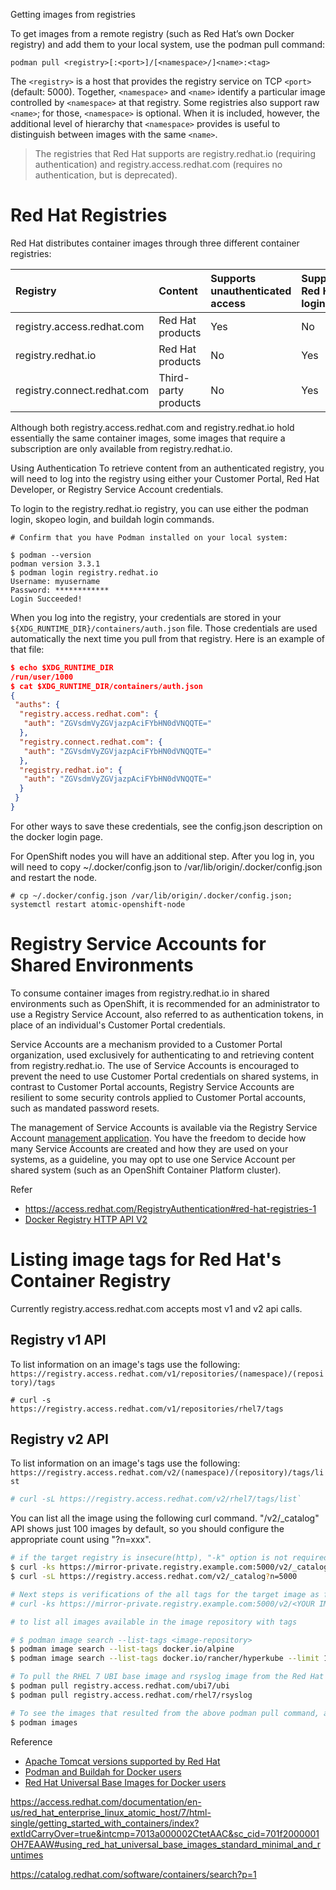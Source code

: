Getting images from registries

To get images from a remote registry (such as Red Hat’s own Docker registry) and add them to your local system, use the podman pull command:

`podman pull <registry>[:<port>]/[<namespace>/]<name>:<tag>`

The `<registry>` is a host that provides the registry service on TCP `<port>` (default: 5000). Together, `<namespace>` and `<name>` identify a particular image controlled by `<namespace>` at that registry. Some registries also support raw `<name>`; for those, `<namespace>` is optional. When it is included, however, the additional level of hierarchy that `<namespace>` provides is useful to distinguish between images with the same `<name>`.

> The registries that Red Hat supports are registry.redhat.io (requiring authentication) and registry.access.redhat.com (requires no authentication, but is deprecated).

# Red Hat Registries

Red Hat distributes container images through three different container registries:

| Registry                    | Content              | Supports unauthenticated access | Supports Red Hat login | Supports registry tokens |
| :-------------------------- | :------------------- | :------------------------------ | :--------------------- | :----------------------- |
| registry.access.redhat.com  | Red Hat products     | Yes                             | No                     | No                       |
| registry.redhat.io          | Red Hat products     | No                              | Yes                    | Yes                      |
| registry.connect.redhat.com | Third-party products | No                              | Yes                    | Yes                      |

Although both registry.access.redhat.com and registry.redhat.io hold essentially the same container images, some images that require a subscription are only available from registry.redhat.io.

Using Authentication
To retrieve content from an authenticated registry, you will need to log into the registry using either your Customer Portal, Red Hat Developer, or Registry Service Account credentials.

To login to the registry.redhat.io registry, you can use either the podman login, skopeo login, and buildah login commands.

```
# Confirm that you have Podman installed on your local system:

$ podman --version
podman version 3.3.1
$ podman login registry.redhat.io
Username: myusername
Password: ************
Login Succeeded!

```

When you log into the registry, your credentials are stored in your `${XDG_RUNTIME_DIR}/containers/auth.json` file. Those credentials are used automatically the next time you pull from that registry. Here is an example of that file:

```json
$ echo $XDG_RUNTIME_DIR
/run/user/1000
$ cat $XDG_RUNTIME_DIR/containers/auth.json
{
 "auths": {
  "registry.access.redhat.com": {
   "auth": "ZGVsdmVyZGVjazpAciFYbHN0dVNQQTE="
  },
  "registry.connect.redhat.com": {
   "auth": "ZGVsdmVyZGVjazpAciFYbHN0dVNQQTE="
  },
  "registry.redhat.io": {
   "auth": "ZGVsdmVyZGVjazpAciFYbHN0dVNQQTE="
  }
 }
}
```

For other ways to save these credentials, see the config.json description on the docker login page.

For OpenShift nodes you will have an additional step. After you log in, you will need to copy ~/.docker/config.json to /var/lib/origin/.docker/config.json and restart the node.

```
# cp ~/.docker/config.json /var/lib/origin/.docker/config.json; systemctl restart atomic-openshift-node
```

# Registry Service Accounts for Shared Environments

To consume container images from registry.redhat.io in shared environments such as OpenShift, it is recommended for an administrator to use a Registry Service Account, also referred to as authentication tokens, in place of an individual's Customer Portal credentials.

Service Accounts are a mechanism provided to a Customer Portal organization, used exclusively for authenticating to and retrieving content from registry.redhat.io. The use of Service Accounts is encouraged to prevent the need to use Customer Portal credentials on shared systems, in contrast to Customer Portal accounts, Registry Service Accounts are resilient to some security controls applied to Customer Portal accounts, such as mandated password resets.

The management of Service Accounts is available via the Registry Service Account [management application](https://access.redhat.com/terms-based-registry/). You have the freedom to decide how many Service Accounts are created and how they are used on your systems, as a guideline, you may opt to use one Service Account per shared system (such as an OpenShift Container Platform cluster).

Refer

- <https://access.redhat.com/RegistryAuthentication#red-hat-registries-1>
- [Docker Registry HTTP API V2](https://github.com/distribution/distribution/blob/release/2.4/docs/spec/api.md)

# Listing image tags for Red Hat's Container Registry

Currently registry.access.redhat.com accepts most v1 and v2 api calls.

## Registry v1 API

To list information on an image's tags use the following:
`https://registry.access.redhat.com/v1/repositories/(namespace)/(repository)/tags`

```
# curl -s https://registry.access.redhat.com/v1/repositories/rhel7/tags
```

## Registry v2 API

To list information on an image's tags use the following:
`https://registry.access.redhat.com/v2/(namespace)/(repository)/tags/list`

```bash
# curl -sL https://registry.access.redhat.com/v2/rhel7/tags/list`
```

You can list all the image using the following curl command. "/v2/_catalog" API shows just 100 images by default, so you should configure the appropriate count using "?n=xxx".

```bash
# if the target registry is insecure(http), "-k" option is not required.
$ curl -ks https://mirror-private.registry.example.com:5000/v2/_catalog?n=5000 | jq
$ curl -sL https://registry.access.redhat.com/v2/_catalog?n=5000

# Next steps is verifications of the all tags for the target image as follows.
# curl -ks https://mirror-private.registry.example.com:5000/v2/<YOUR IMAGE PATH>/tags/list | jq
```

```bash
# to list all images available in the image repository with tags

# $ podman image search --list-tags <image-repository>
$ podman image search --list-tags docker.io/alpine
$ podman image search --list-tags docker.io/rancher/hyperkube --limit 1000

# To pull the RHEL 7 UBI base image and rsyslog image from the Red Hat registry, type:
$ podman pull registry.access.redhat.com/ubi7/ubi
$ podman pull registry.access.redhat.com/rhel7/rsyslog

# To see the images that resulted from the above podman pull command, along with any other images on your system, type podman images
$ podman images
```

Reference

- [Apache Tomcat versions supported by Red Hat](https://access.redhat.com/solutions/661403)
- [Podman and Buildah for Docker users](https://developers.redhat.com/blog/2019/02/21/podman-and-buildah-for-docker-users#)
- [Red Hat Universal Base Images for Docker users](https://developers.redhat.com/blog/2020/03/24/red-hat-universal-base-images-for-docker-users#)

https://access.redhat.com/documentation/en-us/red_hat_enterprise_linux_atomic_host/7/html-single/getting_started_with_containers/index?extIdCarryOver=true&intcmp=7013a000002CtetAAC&sc_cid=701f2000001OH7EAAW#using_red_hat_universal_base_images_standard_minimal_and_runtimes


https://catalog.redhat.com/software/containers/search?p=1
